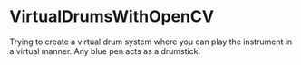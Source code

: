 # VirtualDrumsWithOpenCV

Trying to create a virtual drum system where you can play the instrument in a virtual manner. Any blue pen acts as a drumstick. 
